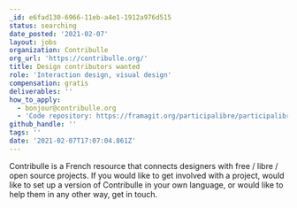 ```yaml
---
_id: e6fad130-6966-11eb-a4e1-1912a976d515
status: searching
date_posted: '2021-02-07'
layout: jobs
organization: Contribulle
org_url: 'https://contribulle.org/'
title: Design contributors wanted
role: 'Interaction design, visual design'
compensation: gratis
deliverables: ''
how_to_apply:
  - bonjour@contribulle.org
  - 'Code repository: https://framagit.org/participalibre/participalibre'
github_handle: ''
tags: ''
date: '2021-02-07T17:07:04.861Z'
---
```

Contribulle is a French resource that connects designers with free / libre / open source projects. If you would like to get involved with a project, would like to set up a version of Contribulle in your own language, or would like to help them in any other way, get in touch.
